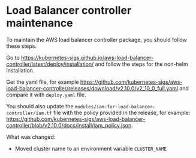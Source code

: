# Load Balancer controller maintenance

To maintain the AWS load balancer controller package, you should follow these steps.

Go to <https://kubernetes-sigs.github.io/aws-load-balancer-controller/latest/deploy/installation/> and follow the steps for
the non-helm installation.

Get the yaml file, for example <https://github.com/kubernetes-sigs/aws-load-balancer-controller/releases/download/v2.10.0/v2_10_0_full.yaml>
and compare it with `deploy.yaml` file.

You should also update the `modules/iam-for-load-balancer-controller/iam.tf` file with the policy provided in the release, for example: https://github.com/kubernetes-sigs/aws-load-balancer-controller/blob/v2.10.0/docs/install/iam_policy.json.

What was changed:

- Moved cluster name to an environment variable `CLUSTER_NAME`
